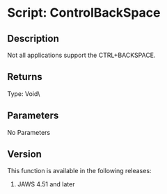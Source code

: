 # Script: ControlBackSpace

## Description

Not all applications support the CTRL+BACKSPACE.

## Returns

Type: Void\

## Parameters

No Parameters

## Version

This function is available in the following releases:

1.  JAWS 4.51 and later
